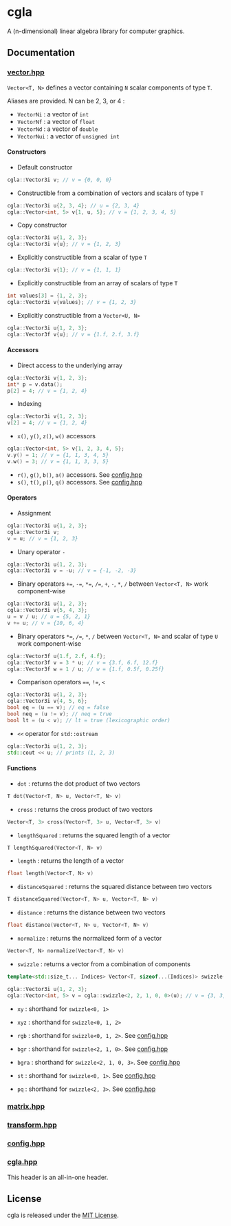 # cgla

A (n-dimensional) linear algebra library for computer graphics.

## Documentation

### [vector.hpp](include/cgla/vector.hpp)

`Vector<T, N>` defines a vector containing `N` scalar components of type `T`.

Aliases are provided. N can be 2, 3, or 4 :
* `VectorNi` : a vector of `int`
* `VectorNf` : a vector of `float`
* `VectorNd` : a vector of `double`
* `VectorNui` : a vector of `unsigned int`

#### Constructors

* Default constructor
```cpp
cgla::Vector3i v; // v = {0, 0, 0}
```

* Constructible from a combination of vectors and scalars of type `T`
```cpp
cgla::Vector3i u{2, 3, 4}; // u = {2, 3, 4}
cgla::Vector<int, 5> v{1, u, 5}; // v = {1, 2, 3, 4, 5}
```

* Copy constructor
```cpp
cgla::Vector3i u{1, 2, 3};
cgla::Vector3i v{u}; // v = {1, 2, 3}
```

* Explicitly constructible from a scalar of type `T`
```cpp
cgla::Vector3i v{1}; // v = {1, 1, 1}
```

* Explicitly constructible from an array of scalars of type `T`
```cpp
int values[3] = {1, 2, 3};
cgla::Vector3i v{values}; // v = {1, 2, 3}
```

* Explicitly constructible from a `Vector<U, N>`
```cpp
cgla::Vector3i u{1, 2, 3};
cgla::Vector3f v{u}; // v = {1.f, 2.f, 3.f}
```

#### Accessors

* Direct access to the underlying array
```cpp
cgla::Vector3i v{1, 2, 3};
int* p = v.data();
p[2] = 4; // v = {1, 2, 4}
```

* Indexing
```cpp
cgla::Vector3i v{1, 2, 3};
v[2] = 4; // v = {1, 2, 4}
```

* `x()`, `y()`, `z()`, `w()` accessors
```cpp
cgla::Vector<int, 5> v{1, 2, 3, 4, 5};
v.y() = 1; // v = {1, 1, 3, 4, 5}
v.w() = 3; // v = {1, 1, 3, 3, 5}
```

* `r()`, `g()`, `b()`, `a()` accessors. See [config.hpp](#confighpp)
* `s()`, `t()`, `p()`, `q()` accessors. See [config.hpp](#confighpp)

#### Operators

* Assignment
```cpp
cgla::Vector3i u{1, 2, 3};
cgla::Vector3i v;
v = u; // v = {1, 2, 3}
```

* Unary operator `-`
```cpp
cgla::Vector3i u{1, 2, 3};
cgla::Vector3i v = -u; // v = {-1, -2, -3}
```

* Binary operators `+=`, `-=`, `*=`, `/=`, `+`, `-`, `*`, `/` between `Vector<T, N>` work component-wise
```cpp
cgla::Vector3i u{1, 2, 3};
cgla::Vector3i v{5, 4, 3};
u = v / u; // u = {5, 2, 1}
v += u; // v = {10, 6, 4}
```

* Binary operators `*=`, `/=`, `*`, `/` between `Vector<T, N>` and scalar of type `U` work component-wise
```cpp
cgla::Vector3f u{1.f, 2.f, 4.f};
cgla::Vector3f v = 3 * u; // v = {3.f, 6.f, 12.f}
cgla::Vector3f w = 1 / u; // w = {1.f, 0.5f, 0.25f}
```

* Comparison operators `==`, `!=`, `<`
```cpp
cgla::Vector3i u{1, 2, 3};
cgla::Vector3i v{4, 5, 6};
bool eq = (u == v); // eq = false
bool neq = (u != v); // neq = true
bool lt = (u < v); // lt = true (lexicographic order)
```

* `<<` operator for `std::ostream`
```cpp
cgla::Vector3i u{1, 2, 3};
std::cout << u; // prints (1, 2, 3)
```

#### Functions

* `dot` : returns the dot product of two vectors
```cpp
T dot(Vector<T, N> u, Vector<T, N> v)
```

* `cross` : returns the cross product of two vectors
```cpp
Vector<T, 3> cross(Vector<T, 3> u, Vector<T, 3> v)
```

* `lengthSquared` : returns the squared length of a vector
```cpp
T lengthSquared(Vector<T, N> v)
```

* `length` : returns the length of a vector
```cpp
float length(Vector<T, N> v)
```

* `distanceSquared` : returns the squared distance between two vectors
```cpp
T distanceSquared(Vector<T, N> u, Vector<T, N> v)
```

* `distance` : returns the distance between two vectors
```cpp
float distance(Vector<T, N> u, Vector<T, N> v)
```

* `normalize` : returns the normalized form of a vector
```cpp
Vector<T, N> normalize(Vector<T, N> v)
```

* `swizzle` : returns a vector from a combination of components
```cpp
template<std::size_t... Indices> Vector<T, sizeof...(Indices)> swizzle(Vector<T, N> v)
```
```cpp
cgla::Vector3i u{1, 2, 3};
cgla::Vector<int, 5> v = cgla::swizzle<2, 2, 1, 0, 0>(u); // v = {3, 3, 2, 1, 1}
```

* `xy` : shorthand for `swizzle<0, 1>`
* `xyz` : shorthand for `swizzle<0, 1, 2>`

* `rgb` : shorthand for `swizzle<0, 1, 2>`. See [config.hpp](#confighpp)
* `bgr` : shorthand for `swizzle<2, 1, 0>`. See [config.hpp](#confighpp)
* `bgra` : shorthand for `swizzle<2, 1, 0, 3>`. See [config.hpp](#confighpp)

* `st` : shorthand for `swizzle<0, 1>`. See [config.hpp](#confighpp)
* `pq` : shorthand for `swizzle<2, 3>`. See [config.hpp](#confighpp)

### [matrix.hpp](include/cgla/matrix.hpp)

### [transform.hpp](include/cgla/transform.hpp)

### [config.hpp](include/cgla/config.hpp)

### [cgla.hpp](include/cgla/cgla.hpp)

This header is an all-in-one header.

## License

cgla is released under the [MIT License](LICENSE).
